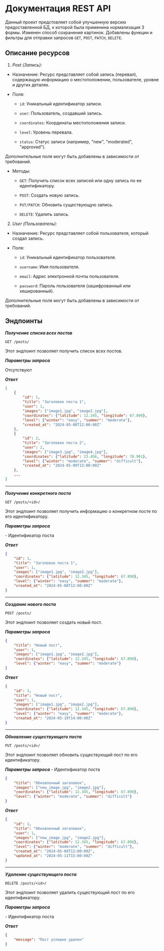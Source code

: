 # Документация REST API

Данный проект предстовляет собой улучшенную версию предоставленной БД, к которой была применина нормализация 3 формы. Изменен способ сохранения картинок. Добавлены функции и фильтры для отправки запросов `GET`, `POST`, `PATCH`, `DELETE`.

## Описание ресурсов

1. *Post (Запись):*


- Назначение: Ресурс представляет собой запись (перевал), содержащую информацию о местоположении, пользователе, уровне и других деталях.

- Поля:

    * `id`: Уникальный идентификатор записи.
   
    * `user`: Пользователь, создавший запись.

    * `coordinates`: Координаты местоположения записи.

    * `level`: Уровень перевала.

    * `status`: Статус записи (например, "new", "moderated", "approved").

Дополнительные поля могут быть добавлены в зависимости от требований.

- Методы:

    * `GET`: Получить список всех записей или одну запись по ее идентификатору.
    
    * `POST`: Создать новую запись.
    
    * `PUT/PATCH`: Обновить существующую запись.
    
    * `DELETE`: Удалить запись.
    
2. *User (Пользователь):*

- Назначение: Ресурс представляет собой пользователя, который создал запись.

- Поля:

    * `id`: Уникальный идентификатор пользователя.

    * `username`: Имя пользователя.

    * `email`: Адрес электронной почты пользователя.

    * `password`: Пароль пользователя (зашифрованный или хешированный).

Дополнительные поля могут быть добавлены в зависимости от требований.




## Эндпоинты

***Получение списка всех постов***

`GET /posts/`

Этот эндпоинт позволяет получить список всех постов.

***Параметры запроса***

Отсутствуют

***Ответ***

```json
[
    {
        "id": 1,
        "title": "Заголовок поста 1",
        "user": 1,
        "images": ["image1.jpg", "image2.jpg"],
        "coordinates": {"latitude": 12.345, "longitude": 67.890},
        "level": {"winter": "easy", "summer": "moderate"},
        "created_at": "2024-05-08T12:00:00Z"
    },
    {
        "id": 2,
        "title": "Заголовок поста 2",
        "user": 2,
        "images": ["image3.jpg", "image4.jpg"],
        "coordinates": {"latitude": 23.456, "longitude": 78.901},
        "level": {"winter": "moderate", "summer": "difficult"},
        "created_at": "2024-05-09T13:00:00Z"
    },
    ...
]
```


<hr>

***Получение конкретного поста***

`GET /posts/<id>/`

Этот эндпоинт позволяет получить информацию о конкретном посте по его идентификатору.

***Параметры запроса***

<id> - Идентификатор поста

***Ответ***

```json
{
    "id": 1,
    "title": "Заголовок поста 1",
    "user": 1,
    "images": ["image1.jpg", "image2.jpg"],
    "coordinates": {"latitude": 12.345, "longitude": 67.890},
    "level": {"winter": "easy", "summer": "moderate"},
    "created_at": "2024-05-08T12:00:00Z"
}
```


<hr>

***Создание нового поста***

`POST /posts/`

Этот эндпоинт позволяет создать новый пост.

***Параметры запроса***

```json
{
    "title": "Новый пост",
    "user": 1,
    "images": ["image1.jpg", "image2.jpg"],
    "coordinates": {"latitude": 12.345, "longitude": 67.890},
    "level": {"winter": "easy", "summer": "moderate"}
}
```

***Ответ***

```json
{
    "id": 3,
    "title": "Новый пост",
    "user": 1,
    "images": ["image1.jpg", "image2.jpg"],
    "coordinates": {"latitude": 12.345, "longitude": 67.890},
    "level": {"winter": "easy", "summer": "moderate"},
    "created_at": "2024-05-10T14:00:00Z"
}
```



<hr>

***Обновление существующего поста***

`PUT /posts/<id>/`

Этот эндпоинт позволяет обновить существующий пост по его идентификатору.

***Параметры запроса***
<id> - Идентификатор поста

```json
{
    "title": "Обновленный заголовок",
    "images": ["new_image.jpg", "image2.jpg"],
    "coordinates": {"latitude": 12.345, "longitude": 67.890},
    "level": {"winter": "moderate", "summer": "difficult"}
}
```

***Ответ***

```json
{
    "id": 1,
    "title": "Обновленный заголовок",
    "user": 1,
    "images": ["new_image.jpg", "image2.jpg"],
    "coordinates": {"latitude": 12.345, "longitude": 67.890},
    "level": {"winter": "moderate", "summer": "difficult"},
    "created_at": "2024-05-08T12:00:00Z",
    "updated_at": "2024-05-11T15:00:00Z"
}
```



<hr>

***Удаление существующего поста***

`DELETE /posts/<id>/`

Этот эндпоинт позволяет удалить существующий пост по его идентификатору.

***Параметры запроса***

<id> - Идентификатор поста

***Ответ***

```json
{
    "message": "Пост успешно удален"
}
```
